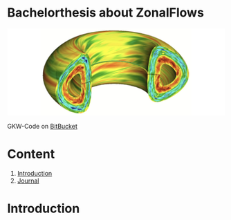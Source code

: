 # Bachelorthesis about ZonalFlows
![alt text](pictures/zonal_flow.jpg)

GKW-Code on [BitBucket](https://bitbucket.org/gkw/gkw/wiki/Home)

# Content

1. [Introduction](#introduction)
2. [Journal](journal/JOURNAL.md)


# Introduction 